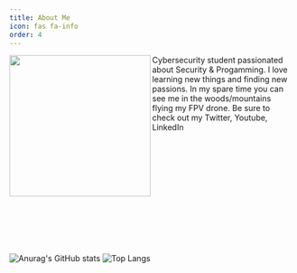 ```yaml
---
title: About Me
icon: fas fa-info
order: 4
---
```


<a href="url"><img src="https://user-images.githubusercontent.com/46396750/121332987-a8017d00-c918-11eb-9927-a6558737fb2d.png" align="left" height="250" width="250" ></a>

Cybersecurity student passionated about Security & Progamming. I love learning new things and finding new passions. In my spare time you can see me in the woods/mountains flying my FPV drone. Be sure to check out my Twitter, Youtube, LinkedIn

<br/>
<br/><br/><br/><br/><br/><br/><br/><br/><br/><br/>

![Anurag's GitHub stats](https://github-readme-stats.vercel.app/api?username=HuskyFTW&count_private=true&show_icons=true&line_height=33&theme=merko) ![Top Langs](https://github-readme-stats.vercel.app/api/top-langs/?username=HuskyFTW&langs_count=4&line_height=35&theme=merko)


